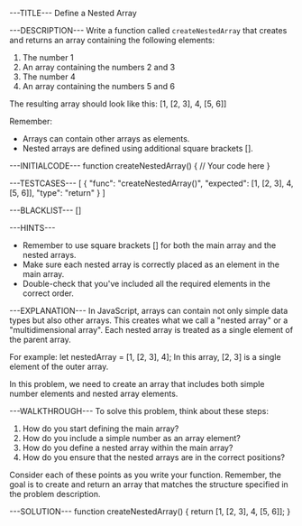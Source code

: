 ---TITLE---
Define a Nested Array

---DESCRIPTION---
Write a function called `createNestedArray` that creates and returns an array containing the following elements: 
1. The number 1
2. An array containing the numbers 2 and 3
3. The number 4
4. An array containing the numbers 5 and 6

The resulting array should look like this: [1, [2, 3], 4, [5, 6]]

Remember:
- Arrays can contain other arrays as elements.
- Nested arrays are defined using additional square brackets [].

---INITIALCODE---
function createNestedArray() {
  // Your code here
}

---TESTCASES---
[
  { "func": "createNestedArray()", "expected": [1, [2, 3], 4, [5, 6]], "type": "return" }
]

---BLACKLIST---
[]

---HINTS---
- Remember to use square brackets [] for both the main array and the nested arrays.
- Make sure each nested array is correctly placed as an element in the main array.
- Double-check that you've included all the required elements in the correct order.

---EXPLANATION---
In JavaScript, arrays can contain not only simple data types but also other arrays. This creates what we call a "nested array" or a "multidimensional array". Each nested array is treated as a single element of the parent array.

For example:
let nestedArray = [1, [2, 3], 4];
In this array, [2, 3] is a single element of the outer array.

In this problem, we need to create an array that includes both simple number elements and nested array elements.

---WALKTHROUGH---
To solve this problem, think about these steps:

1. How do you start defining the main array?
2. How do you include a simple number as an array element?
3. How do you define a nested array within the main array?
4. How do you ensure that the nested arrays are in the correct positions?

Consider each of these points as you write your function. Remember, the goal is to create and return an array that matches the structure specified in the problem description.

---SOLUTION---
function createNestedArray() {
  return [1, [2, 3], 4, [5, 6]];
}
